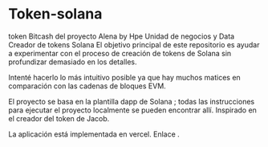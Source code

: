 # Token-solana
token Bitcash del proyecto Alena by Hpe Unidad de negocios y Data 
Creador de tokens Solana
El objetivo principal de este repositorio es ayudar a experimentar con el proceso de creación de tokens de Solana sin profundizar demasiado en los detalles.

Intenté hacerlo lo más intuitivo posible ya que hay muchos matices en comparación con las cadenas de bloques EVM.

El proyecto se basa en la plantilla dapp de Solana ; todas las instrucciones para ejecutar el proyecto localmente se pueden encontrar allí. Inspirado en el creador del token de Jacob.

La aplicación está implementada en vercel. Enlace .
